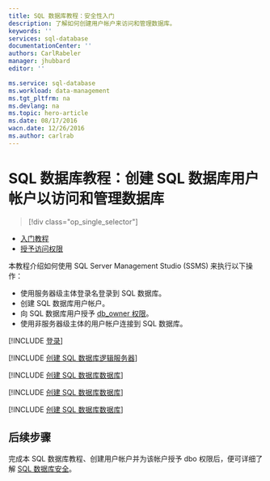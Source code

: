 ```yaml
---
title: SQL 数据库教程：安全性入门
description: 了解如何创建用户帐户来访问和管理数据库。
keywords: ''
services: sql-database
documentationCenter: ''
authors: CarlRabeler
manager: jhubbard
editor: ''

ms.service: sql-database
ms.workload: data-management
ms.tgt_pltfrm: na
ms.devlang: na
ms.topic: hero-article
ms.date: 08/17/2016
wacn.date: 12/26/2016
ms.author: carlrab
---
```


# SQL 数据库教程：创建 SQL 数据库用户帐户以访问和管理数据库

> [!div class="op_single_selector"]
- [入门教程](./sql-database-get-started-security.md)
- [授予访问权限](./sql-database-manage-logins.md)

本教程介绍如何使用 SQL Server Management Studio (SSMS) 来执行以下操作：

- 使用服务器级主体登录名登录到 SQL 数据库。
- 创建 SQL 数据库用户帐户。
- 向 SQL 数据库用户授予 [db\_owner 权限](https://msdn.microsoft.com/zh-cn/library/ms189121.aspx#Anchor_0)。
- 使用非服务器级主体的用户帐户连接到 SQL 数据库。

[!INCLUDE [登录](../../includes/azure-getting-started-portal-login.md)]

[!INCLUDE [创建 SQL 数据库逻辑服务器](../../includes/sql-database-sql-server-management-studio-connect-server-principal.md)]

[!INCLUDE [创建 SQL 数据库数据库](../../includes/sql-database-create-new-database-user.md)]

[!INCLUDE [创建 SQL 数据库数据库](../../includes/sql-database-grant-database-user-dbo-permissions.md)]

[!INCLUDE [创建 SQL 数据库数据库](../../includes/sql-database-sql-server-management-studio-connect-user.md)]

## 后续步骤
完成本 SQL 数据库教程、创建用户帐户并为该帐户授予 dbo 权限后，便可详细了解 [SQL 数据库安全](./sql-database-manage-logins.md)。

<!---HONumber=Mooncake_Quality_Review_1215_2016-->